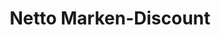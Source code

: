 ---
title: "Netto Marken-Discount"
url: /hamburg/netto-marken-discount-rehrstieg/
shop: Supermarkt
---